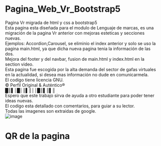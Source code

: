 # Pagina_Web_Vr_Bootstrap5
Pagina Vr migrada de html y css a bootstrap5 <br>
Esta pagina esta diseñada para el modulo de Lenguaje de marcas, es una migración de la pagina Vr anterior con mejoras esteticas y secciones nuevas.<br>
Ejemplos: Accordion,Carousel, se eliminio el index anterior y solo se uso la pagina main.html, ya que dicha nueva pagina tenia la información de las dos.<br>
Mejora del footer y del navbar, fusion de main.html y index.html en la section video.<br>
Esta pagina fue escogida por la alta demanda del sector de gafas virtuales en la actualidad, si desea mas información no dude en comunicarmela.<br>
El codigo tiene licencia GNU.<br>
© Perfil Original & Auténtico®<br>
█║▌│█│║▌║││█║▌║▌║<br>
Espero que este trabajo sirva de ayuda a otro estudiante para poder tener ideas nuevas.<br>
El codigo esta detallado con comentarios, para guiar a su lector.<br>
Todas las imagenes son extraidas de google. <br>
![image](https://user-images.githubusercontent.com/91873325/153717975-752cb7a8-b030-4ab0-a4fb-42401e8cc88a.png)
<h1>QR de la pagina </h1>

